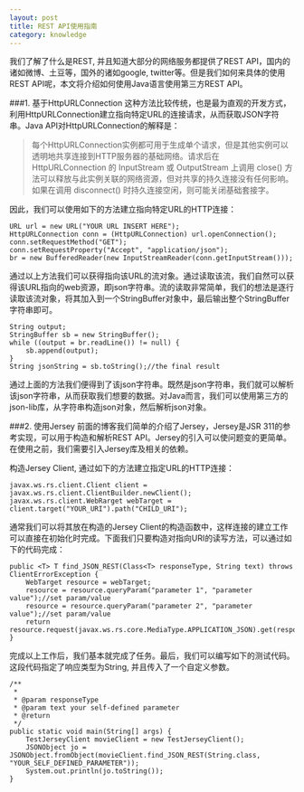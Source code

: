 ```yaml
---
layout: post
title: REST API使用指南
category: knowledge
---
```


我们了解了什么是REST, 并且知道大部分的网络服务都提供了REST API，国内的诸如微博、土豆等，国外的诸如google, twitter等。但是我们如何来具体的使用REST API呢，本文将介绍如何使用Java语言使用第三方REST API。

###1. 基于HttpURLConnection
这种方法比较传统，也是最为直观的开发方式，利用HttpURLConnection建立指向特定URL的连接请求，从而获取JSON字符串。Java API对HttpURLConnection的解释是：
> 每个HttpURLConnection实例都可用于生成单个请求，但是其他实例可以透明地共享连接到HTTP服务器的基础网络。请求后在 HttpURLConnection 的 InputStream 或 OutputStream 上调用 close() 方法可以释放与此实例关联的网络资源，但对共享的持久连接没有任何影响。如果在调用 disconnect() 时持久连接空闲，则可能关闭基础套接字。

因此，我们可以使用如下的方法建立指向特定URL的HTTP连接：

	URL url = new URL("YOUR URL INSERT HERE");
    HttpURLConnection conn = (HttpURLConnection) url.openConnection();
    conn.setRequestMethod("GET");
    conn.setRequestProperty("Accept", "application/json");
    br = new BufferedReader(new InputStreamReader(conn.getInputStream()));


通过以上方法我们可以获得指向该URL的流对象。通过读取该流，我们自然可以获得该URL指向的web资源，即json字符串。流的读取非常简单，我们的想法是逐行读取该流对象，将其加入到一个StringBuffer对象中，最后输出整个StringBuffer字符串即可。

	String output;
    StringBuffer sb = new StringBuffer();
	while ((output = br.readLine()) != null) {
    	sb.append(output);
    }
	String jsonString = sb.toString();//the final result

通过上面的方法我们便得到了该json字符串。既然是json字符串，我们就可以解析该json字符串，从而获取我们想要的数据。对Java而言，我们可以使用第三方的json-lib库，从字符串构造json对象，然后解析json对象。


###2. 使用Jersey
前面的博客我们简单的介绍了Jersey，Jersey是JSR 311的参考实现，可以用于构造和解析REST API。Jersey的引入可以使问题变的更简单。在使用之前，我们需要引入Jersey库及相关的依赖。

构造Jersey Client, 通过如下的方法建立指定URL的HTTP连接：
	
	javax.ws.rs.client.Client client = javax.ws.rs.client.ClientBuilder.newClient();
    javax.ws.rs.client.WebRarget webTarget = client.target("YOUR_URI").path("CHILD_URI");

通常我们可以将其放在构造的Jersey Client的构造函数中，这样连接的建立工作可以直接在初始化时完成。下面我们只要构造对指向URI的读写方法，可以通过如下的代码完成：
	
    public <T> T find_JSON_REST(Class<T> responseType, String text) throws ClientErrorException {
        WebTarget resource = webTarget;
        resource = resource.queryParam("parameter 1", "parameter value");//set param/value
        resource = resource.queryParam("parameter 2", "parameter value");//set param/value
        return resource.request(javax.ws.rs.core.MediaType.APPLICATION_JSON).get(responseType);
    }

完成以上工作后，我们基本就完成了任务。最后，我们可以编写如下的测试代码。这段代码指定了响应类型为String, 并且传入了一个自定义参数。
	
    /**
     * 
     * @param responseType
     * @param text your self-defined parameter
     * @return
     */
	public static void main(String[] args) {
        TestJerseyClient movieClient = new TestJerseyClient();
        JSONObject jo = JSONObject.fromObject(movieClient.find_JSON_REST(String.class, "YOUR_SELF_DEFINED_PARAMETER"));
        System.out.println(jo.toString());
    }